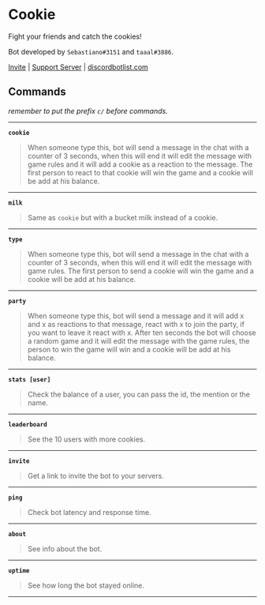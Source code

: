 # **Cookie**
Fight your friends and catch the cookies!

Bot developed by `Sebastiano#3151` and `taaal#3886`.

[Invite](https://discord.com/oauth2/authorize?client_id=638483485417406495&permissions=84032&scope=bot) | [Support Server](https://discord.gg/vCUpW9E) | [discordbotlist.com](https://discordbotlist.com/bots/cookie-fighter)

## Commands
*remember to put the prefix `c/` before commands.*
***
**`cookie`**
> When someone type this, bot will send a message in the chat with a counter of 3 seconds, when this will end it will edit the message with game rules and it will add a cookie as a reaction to the message. 
The first person to react to that cookie will win the game and a cookie will be add at his balance.

***
**`milk`**
> Same as `cookie` but with a bucket milk instead of a cookie.
***
**`type`**
> When someone type this, bot will send a message in the chat with a counter of 3 seconds, when this will end it will edit the message with game rules.
The first person to send a cookie will win the game and a cookie will be add at his balance.
***
**`party`**
> When someone type this, bot will send a message and it will add x and x as reactions to that message, react with x to join the party, if you want to leave it react with x.
After ten seconds the bot will choose a random game and it will edit the message with the game rules, the person to win the game will win and a cookie will be add at his balance.
***
**`stats [user]`**
> Check the balance of a user, you can pass the id, the mention or the name.
***
**`leaderboard`**
> See the 10 users with more cookies.
***
**`invite`**
> Get a link to invite the bot to your servers.
***
**`ping`**
> Check bot latency and response time.
***
**`about`**
> See info about the bot.
***
**`uptime`**
> See how long the bot stayed online.
***
